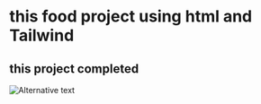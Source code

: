 <h1>this food project using html and Tailwind </h1>

<h2>this project completed</h2>



<img src="https://imgurl.ir/uploads/i591407_Screenshot_1167.png" alt="Alternative text">
